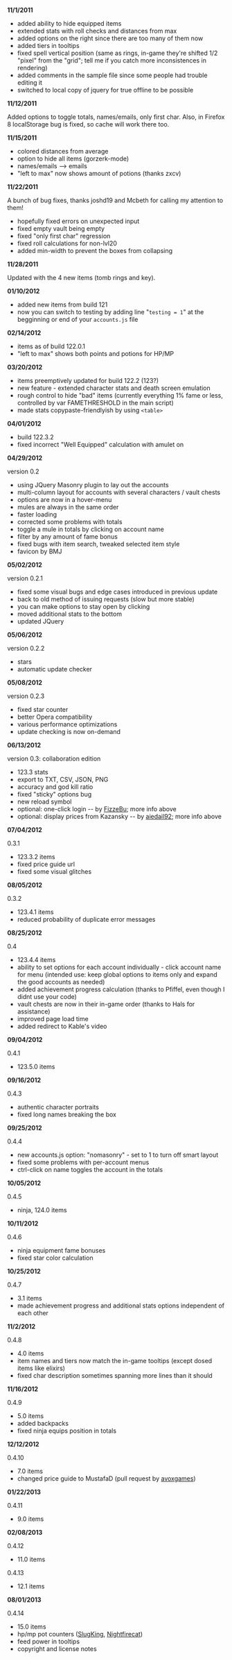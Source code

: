 **11/1/2011**

- added ability to hide equipped items
- extended stats with roll checks and distances from max
- added options on the right since there are too many of them now
- added tiers in tooltips
- fixed spell vertical position (same as rings, in-game they're shifted 1/2 "pixel" from the "grid"; tell me if you catch more inconsistences in rendering)
- added comments in the sample file since some people had trouble editing it
- switched to local copy of jquery for true offline to be possible

**11/12/2011**

Added options to toggle totals, names/emails, only first char.
Also, in Firefox 8 localStorage bug is fixed, so cache will work there too.

**11/15/2011**

- colored distances from average
- option to hide all items (gorzerk-mode)
- names/emails --> emails
- "left to max" now shows amount of potions (thanks zxcv)

**11/22/2011**

A bunch of bug fixes, thanks joshd19 and Mcbeth for calling my attention to them!

- hopefully fixed errors on unexpected input
- fixed empty vault being empty
- fixed "only first char" regression
- fixed roll calculations for non-lvl20
- added min-width to prevent the boxes from collapsing

**11/28/2011**

Updated with the 4 new items (tomb rings and key).

**01/10/2012**

- added new items from build 121
- now you can switch to testing by adding line "`testing = 1`" at the begginning or end of your `accounts.js` file

**02/14/2012**

- items as of build 122.0.1
- "left to max" shows both points and potions for HP/MP

**03/20/2012**

- items preemptively updated for build 122.2 (123?)
- new feature - extended character stats and death screen emulation
- rough control to hide "bad" items (currently everything 1% fame or less, controlled by var FAMETHRESHOLD in the main script)
- made stats copypaste-friendlyish by using `<table>`

**04/01/2012**

- build 122.3.2
- fixed incorrect "Well Equipped" calculation with amulet on

**04/29/2012**

version 0.2

- using JQuery Masonry plugin to lay out the accounts
- multi-column layout for accounts with several characters / vault chests
- options are now in a hover-menu
- mules are always in the same order
- faster loading
- corrected some problems with totals
- toggle a mule in totals by clicking on account name
- filter by any amount of fame bonus
- fixed bugs with item search, tweaked selected item style
- favicon by BMJ

**05/02/2012**

version 0.2.1

- fixed some visual bugs and edge cases introduced in previous update
- back to old method of issuing requests (slow but more stable)
- you can make options to stay open by clicking
- moved additional stats to the bottom
- updated JQuery

**05/06/2012**

version 0.2.2

- stars
- automatic update checker

**05/08/2012**

version 0.2.3

- fixed star counter
- better Opera compatibility
- various performance optimizations
- update checking is now on-demand

**06/13/2012**

version 0.3: collaboration edition

- 123.3 stats
- export to TXT, CSV, JSON, PNG
- accuracy and god kill ratio
- fixed "sticky" options bug
- new reload symbol
- optional: one-click login -- by [FizzeBu](http://forums.wildshadow.com/user/24488); more info above
- optional: display prices from Kazansky -- by [aiedail92](https://github.com/aiedail92); more info above

**07/04/2012**

0.3.1

- 123.3.2 items
- fixed price guide url
- fixed some visual glitches

**08/05/2012**

0.3.2

- 123.4.1 items
- reduced probability of duplicate error messages

**08/25/2012**

0.4

- 123.4.4 items
- ability to set options for each account individually - click account name for menu (intended use: keep global options to items only and expand the good accounts as needed)
- added achievement progress calculation (thanks to Pfiffel, even though I didnt use your code)
- vault chests are now in their in-game order (thanks to Hals for assistance)
- improved page load time
- added redirect to Kable's video

**09/04/2012**

0.4.1

- 123.5.0 items

**09/16/2012**

0.4.3

- authentic character portraits
- fixed long names breaking the box

**09/25/2012**

0.4.4

- new accounts.js option: "nomasonry" - set to 1 to turn off smart layout
- fixed some problems with per-account menus
- ctrl-click on name toggles the account in the totals

**10/05/2012**

0.4.5

- ninja, 124.0 items

**10/11/2012**

0.4.6

- ninja equipment fame bonuses
- fixed star color calculation

**10/25/2012**

0.4.7

- 3.1 items
- made achievement progress and additional stats options independent of each other

**11/2/2012**

0.4.8

- 4.0 items
- item names and tiers now match the in-game tooltips (except dosed items like elixirs)
- fixed char description sometimes spanning more lines than it should

**11/16/2012**

0.4.9

- 5.0 items
- added backpacks
- fixed ninja equips position in totals

**12/12/2012**

0.4.10

- 7.0 items
- changed price guide to MustafaD (pull request by [avoxgames](https://github.com/avoxgames))

**01/22/2013**

0.4.11

- 9.0 items

**02/08/2013**

0.4.12

- 11.0 items

0.4.13

- 12.1 items

**08/01/2013**

0.4.14

- 15.0 items
- hp/mp pot counters ([SlugKing](https://github.com/SlugKing), [Nightfirecat](https://github.com/Nightfirecat))
- feed power in tooltips
- copyright and license notes
